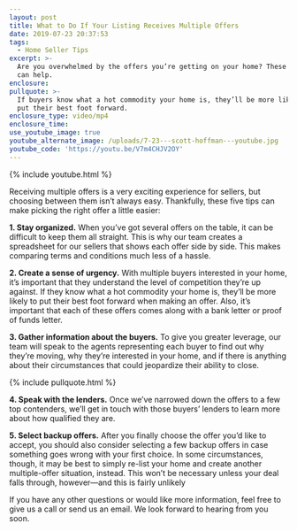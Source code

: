 ```yaml
---
layout: post
title: What to Do If Your Listing Receives Multiple Offers
date: 2019-07-23 20:37:53
tags:
  - Home Seller Tips
excerpt: >-
  Are you overwhelmed by the offers you’re getting on your home? These five tips
  can help.
enclosure:
pullquote: >-
  If buyers know what a hot commodity your home is, they’ll be more likely to
  put their best foot forward.
enclosure_type: video/mp4
enclosure_time:
use_youtube_image: true
youtube_alternate_image: /uploads/7-23---scott-hoffman---youtube.jpg
youtube_code: 'https://youtu.be/V7m4CHJV2OY'
---
```


{% include youtube.html %}

Receiving multiple offers is a very exciting experience for sellers, but choosing between them isn’t always easy. Thankfully, these five tips can make picking the right offer a little easier:&nbsp;

**1\. Stay organized.** When you’ve got several offers on the table, it can be difficult to keep them all straight. This is why our team creates a spreadsheet for our sellers that shows each offer side by side. This makes comparing terms and conditions much less of a hassle.

**2\. Create a sense of urgency.** With multiple buyers interested in your home, it’s important that they understand the level of competition they’re up against. If they know what a hot commodity your home is, they’ll be more likely to put their best foot forward when making an offer. Also, it’s important that each of these offers comes along with a bank letter or proof of funds letter.&nbsp;

**3\. Gather information about the buyers.** To give you greater leverage, our team will speak to the agents representing each buyer to find out why they’re moving, why they’re interested in your home, and if there is anything about their circumstances that could jeopardize their ability to close.&nbsp;

{% include pullquote.html %}

**4\. Speak with the lenders.** Once we’ve narrowed down the offers to a few top contenders, we’ll get in touch with those buyers’ lenders to learn more about how qualified they are.

**5\. Select backup offers.** After you finally choose the offer you’d like to accept, you should also consider selecting a few backup offers in case something goes wrong with your first choice. In some circumstances, though, it may be best to simply re-list your home and create another multiple-offer situation, instead. This won’t be necessary unless your deal falls through, however—and this is fairly unlikely

If you have any other questions or would like more information, feel free to give us a call or send us an email. We look forward to hearing from you soon.
